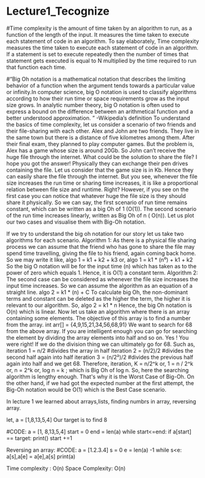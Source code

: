 # Lecture1_Tecognize

#Time complexity is the amount of time taken by an algorithm to run, as a function of the length of the input. It measures the time taken to execute each statement of code in an algorithm. To say elaborately, Time complexity measures the time taken to execute each statement of code in an algorithm. If a statement is set to execute repeatedly then the number of times that statement gets executed is equal to N multiplied by the time required to run that function each time.

#“Big Oh notation is a mathematical notation that describes the limiting behavior of a function when the argument tends towards a particular value or infinity.In computer science, big O notation is used to classify algorithms according to how their run time or space requirements grow as the input size grows. In analytic number theory, big O notation is often used to express a bound on the difference between an arithmetical function and a better understood approximation. ” -Wikipedia’s definition
To understand the basics of time complexity, let us consider a scenario of two friends and their file-sharing with each other.
Alex and John are two friends. They live in the same town but there is a distance of five kilometres among them. After their final exam, they planned to play computer games. But the problem is, Alex has a game whose size is around 20Gb. So John can’t receive the huge file through the internet. What could be the solution to share the file?
I hope you got the answer! Physically they can exchange their pen drives containing the file. Let us consider that the game size is in Kb. Hence they can easily share the file through the internet. But you see, whenever the file size increases the run time or sharing time increases, it is like a proportional relation between file size and runtime. Right? However, if you see on the first case you can notice that whatever huge the file size is they should share it physically. So we can say, the first scenario of run time remains constant, which can be written as a big Oh of 1 (O(1)). The second scenario of the run time increases linearly, written as Big Oh of n ( O(n)). Let us plot our two cases and visualise them with Big-Oh notation.

If we try to understand the big oh notation for our story let us take two algorithms for each scenario.
Algorithm 1: As there is a physical file sharing process we can assume that the friend who has gone to share the file may spend time travelling, giving the file to his friend, again coming back home. So we may write it like,
algo 1 = k1 + k2 + k3 
or, algo 1 = k1 * (n⁰) + k1 + k2
So the big O notation will be for the input time (n) which has taken as to the power of zero which equals 1. Hence, it is O(1) a constant term.
Algorithm 2: The second case can be considered as whenever the file size increases the input time increases. So we can assume the algorithm as an equation of a straight line.
algo 2 = k1 * (n) + C 
To calculate big Oh, the non-dominant terms and constant can be deleted as the higher the term, the higher it is relevant to our algorithm. So,
algo 2 = k1 * n
Hence, the big Oh notation is O(n) which is linear.
Now let us take an algorithm where there is an array containing some elements. The objective of this array is to find a number from the array.
int arr[] = {4,9,15,21,34,56,68,91}
We want to search for 68 from the above array. If you are intelligent enough you can go for searching the element by dividing the array elements into half and so on. Yes ! You were right! If we do the division thing we can ultimately go for 68. Such as,
iteration 1 = n/2 #divides the array in half
iteration 2 = (n/2)/2 #divides the second half again into half
iteration 3 = (n/2²)/2 #divides the previous half again into half and we get 68.
Therefore, iteration, K = n/2^k 
or, 1 = n / 2^k
or, n = 2^k
or, log n = k ; which is Big Oh of log n. 
So, here the searching algorithm is lengthy enough. That's why it is the Worst Case of Big-Oh. On the other hand, if we had got the expected number at the first attempt, the Big-Oh notation would be O(1) which is the Best Case scenario.

In lecture 1 we learned about arrays,lists, finding numbrs in array, reversing array. 

let, a = [1,8,13,5,4] 
Our target is to find 8

#CODE: 
a = [1, 8,13,5,4]
start = 0
end = len(a) 
while start<=end:
   if a[start] == target:
      print()
      start +=1 


Reversing an array: 
#CODE:
a = [1.2.3.4]
s = 0
e = len(a) -1
while s<e:
   a[s],a[e] = a[e],a[s]
   print(a)
   
Time complexity : O(n)
Space Complexity: O(n)
